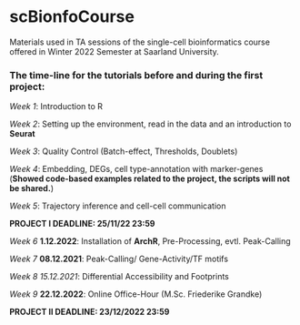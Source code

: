 # scBionfoCourse

Materials used in TA sessions of the single-cell bioinformatics course offered in Winter 2022 Semester at Saarland University.

### The time-line for the tutorials before and during the first project:

*Week 1*: Introduction to R

*Week 2*: Setting up the environment, read in the data and an introduction to **Seurat**

*Week 3*: Quality Control (Batch-effect, Thresholds, Doublets)

*Week 4*: Embedding, DEGs, cell type-annotation with marker-genes (**Showed code-based examples related to the project, the scripts will not be shared.**)

*Week 5*: Trajectory inference and cell-cell communication

**PROJECT I DEADLINE: 25/11/22 23:59**

*Week 6* **1.12.2022**: Installation of **ArchR**, Pre-Processing, evtl. Peak-Calling

*Week 7* **08.12.2021**: Peak-Calling/ Gene-Activity/TF motifs

*Week 8* *15.12.2021*: Differential Accessibility and Footprints

*Week 9* **22.12.2022**: Online Office-Hour (M.Sc. Friederike Grandke)

**PROJECT II DEADLINE: 23/12/2022  23:59**
